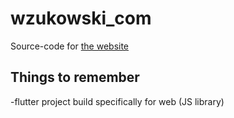 # wzukowski_com

Source-code for [the website](https://wzukowski.com)

## Things to remember

-flutter project build specifically for web (JS library)